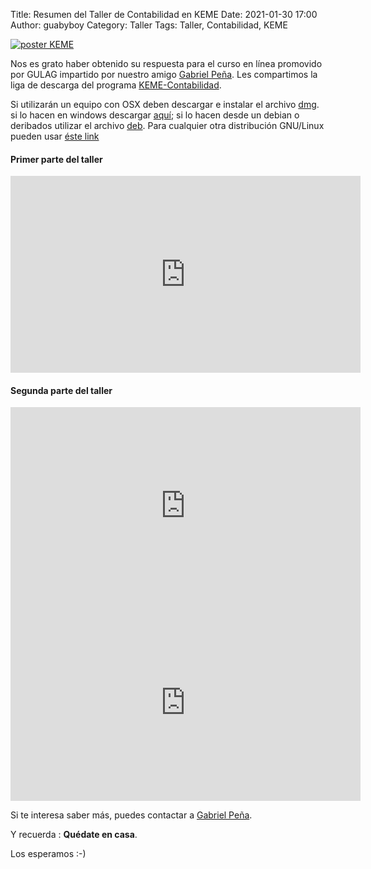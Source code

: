 Title: Resumen del Taller de Contabilidad en KEME
Date: 2021-01-30 17:00
Author: guabyboy
Category: Taller
Tags: Taller, Contabilidad, KEME

[![poster KEME]({attach}2021-01-21-taller-contabilidad-keme/PosterContaGulag2021.png)]({attach}2021-01-21-taller-contabilidad-keme/PosterContaGulag2021.png)

Nos es grato haber obtenido su respuesta para el curso en línea promovido por GULAG impartido por nuestro amigo [Gabriel Peña](https://twitter.com/guabyboy). Les compartimos la liga de descarga del programa [KEME-Contabilidad](https://sourceforge.net/projects/keme/files/KEME-Contabilidad/3.2.1.5/).

Si utilizarán un equipo con OSX deben descargar e instalar el archivo [dmg](https://sourceforge.net/projects/keme/files/KEME-Contabilidad/3.2.1.5/keme5.dmg/download).
si lo hacen en windows descargar [aquí](https://sourceforge.net/projects/keme/files/KEME-Contabilidad/3.2.1.5/setup-keme-3.2.1.5-windows.exe/download); si lo hacen desde un debian o deribados utilizar el archivo [deb](https://sourceforge.net/projects/keme/files/KEME-Contabilidad/3.2.1.5/keme-3.2.1.5-Ubuntu-18.04LTS.deb/download). Para cualquier otra distribución GNU/Linux pueden usar [éste link](https://sourceforge.net/projects/keme/files/KEME-Contabilidad/3.2.1.5/keme-3.2.1.5.tar.gz/download)

#### Primer parte del taller

<center>
<iframe width="560" height="315" src="https://www.youtube.com/embed/xGSsR9hsAKY" frameborder="0" allow="accelerometer; autoplay; clipboard-write; encrypted-media; gyroscope; picture-in-picture" allowfullscreen></iframe>
</center>

#### Segunda parte del taller

<center>
<iframe width="560" height="315" src="https://www.youtube.com/embed/0l5Uq2Evg8E" frameborder="0" allow="accelerometer; autoplay; clipboard-write; encrypted-media; gyroscope; picture-in-picture" allowfullscreen></iframe>
</center>

<center>
<iframe width="560" height="315" src="https://www.youtube.com/embed/fhmuJgjkYhQ" frameborder="0" allow="accelerometer; autoplay; clipboard-write; encrypted-media; gyroscope; picture-in-picture" allowfullscreen></iframe>
</center>

Si te interesa saber más, puedes contactar a [Gabriel Peña](https://twitter.com/guabyboy).

Y recuerda :  __Quédate en casa__.

Los esperamos :-)

